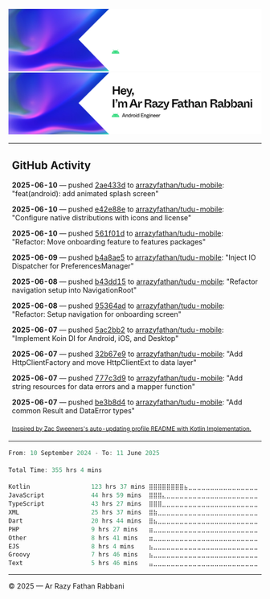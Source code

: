 ![Ar Razy Fathan Rabbani Banner](https://github.com/arrazyfathan/arrazyfathan/blob/main/media/banner-dark.png#gh-dark-mode-only)
![Ar Razy Fathan Rabbani Banner](https://github.com/arrazyfathan/arrazyfathan/blob/main/media/banner-light.png#gh-light-mode-only)

<table><tr><td valign="top" width="100%">    

## GitHub Activity

**2025-06-10** — pushed [2ae433d](https://github.com/arrazyfathan/tudu-mobile/commits/2ae433d3ade43a8d07a8da8018af488152043673) to [arrazyfathan/tudu-mobile](https://github.com/arrazyfathan/tudu-mobile): "feat(android): add animated splash screen"

**2025-06-10** — pushed [e42e88e](https://github.com/arrazyfathan/tudu-mobile/commits/e42e88e2d1465352bf8f0bdc79b9a89de856b570) to [arrazyfathan/tudu-mobile](https://github.com/arrazyfathan/tudu-mobile): "Configure native distributions with icons and license"

**2025-06-10** — pushed [561f01d](https://github.com/arrazyfathan/tudu-mobile/commits/561f01d1a26840631b252f61cf2f6141f16df402) to [arrazyfathan/tudu-mobile](https://github.com/arrazyfathan/tudu-mobile): "Refactor: Move onboarding feature to features packages"

**2025-06-09** — pushed [b4a8ae5](https://github.com/arrazyfathan/tudu-mobile/commits/b4a8ae50720b899b16decbc4ced94510011670d9) to [arrazyfathan/tudu-mobile](https://github.com/arrazyfathan/tudu-mobile): "Inject IO Dispatcher for PreferencesManager"

**2025-06-08** — pushed [b43dd15](https://github.com/arrazyfathan/tudu-mobile/commits/b43dd155a71ab87a99fdbb884f66b04ad80ae11f) to [arrazyfathan/tudu-mobile](https://github.com/arrazyfathan/tudu-mobile): "Refactor navigation setup into NavigationRoot"

**2025-06-08** — pushed [95364ad](https://github.com/arrazyfathan/tudu-mobile/commits/95364ad7b2740ba9d7ec3d548a7a5db8a32d37b1) to [arrazyfathan/tudu-mobile](https://github.com/arrazyfathan/tudu-mobile): "Refactor: Setup navigation for onboarding screen"

**2025-06-07** — pushed [5ac2bb2](https://github.com/arrazyfathan/tudu-mobile/commits/5ac2bb291fc74df9a364246714c4764955a29e13) to [arrazyfathan/tudu-mobile](https://github.com/arrazyfathan/tudu-mobile): "Implement Koin DI for Android, iOS, and Desktop"

**2025-06-07** — pushed [32b67e9](https://github.com/arrazyfathan/tudu-mobile/commits/32b67e9d9d646dfbaf38cfbd61f8112e35d4aade) to [arrazyfathan/tudu-mobile](https://github.com/arrazyfathan/tudu-mobile): "Add HttpClientFactory and move HttpClientExt to data layer"

**2025-06-07** — pushed [777c3d9](https://github.com/arrazyfathan/tudu-mobile/commits/777c3d93fcfd950c8a27ccab1958a64c808a603c) to [arrazyfathan/tudu-mobile](https://github.com/arrazyfathan/tudu-mobile): "Add string resources for data errors and a mapper function"

**2025-06-07** — pushed [be3b8d4](https://github.com/arrazyfathan/tudu-mobile/commits/be3b8d4bfae8090a797cc3dbd3d6a782e1c10c0c) to [arrazyfathan/tudu-mobile](https://github.com/arrazyfathan/tudu-mobile): "Add common Result and DataError types"
                
<sub><a href="https://github.com/ZacSweers/ZacSweers/">Inspired by Zac Sweeners's auto-updating profile README with Kotlin Implementation.</a></sub>
</table>

<!--START_SECTION:waka-->

```kotlin
From: 10 September 2024 - To: 11 June 2025

Total Time: 355 hrs 4 mins

Kotlin                 123 hrs 37 mins ⣿⣿⣿⣿⣿⣿⣿⣿⣦⣀⣀⣀⣀⣀⣀⣀⣀⣀⣀⣀⣀⣀⣀⣀⣀   33.98 %
JavaScript             44 hrs 59 mins  ⣿⣿⣿⣄⣀⣀⣀⣀⣀⣀⣀⣀⣀⣀⣀⣀⣀⣀⣀⣀⣀⣀⣀⣀⣀   12.37 %
TypeScript             43 hrs 27 mins  ⣿⣿⣿⣀⣀⣀⣀⣀⣀⣀⣀⣀⣀⣀⣀⣀⣀⣀⣀⣀⣀⣀⣀⣀⣀   11.95 %
XML                    25 hrs 37 mins  ⣿⣷⣀⣀⣀⣀⣀⣀⣀⣀⣀⣀⣀⣀⣀⣀⣀⣀⣀⣀⣀⣀⣀⣀⣀   07.05 %
Dart                   20 hrs 44 mins  ⣿⣦⣀⣀⣀⣀⣀⣀⣀⣀⣀⣀⣀⣀⣀⣀⣀⣀⣀⣀⣀⣀⣀⣀⣀   05.70 %
PHP                    9 hrs 27 mins   ⣶⣀⣀⣀⣀⣀⣀⣀⣀⣀⣀⣀⣀⣀⣀⣀⣀⣀⣀⣀⣀⣀⣀⣀⣀   02.60 %
Other                  8 hrs 41 mins   ⣶⣀⣀⣀⣀⣀⣀⣀⣀⣀⣀⣀⣀⣀⣀⣀⣀⣀⣀⣀⣀⣀⣀⣀⣀   02.39 %
EJS                    8 hrs 4 mins    ⣦⣀⣀⣀⣀⣀⣀⣀⣀⣀⣀⣀⣀⣀⣀⣀⣀⣀⣀⣀⣀⣀⣀⣀⣀   02.22 %
Groovy                 7 hrs 46 mins   ⣦⣀⣀⣀⣀⣀⣀⣀⣀⣀⣀⣀⣀⣀⣀⣀⣀⣀⣀⣀⣀⣀⣀⣀⣀   02.14 %
Text                   5 hrs 46 mins   ⣤⣀⣀⣀⣀⣀⣀⣀⣀⣀⣀⣀⣀⣀⣀⣀⣀⣀⣀⣀⣀⣀⣀⣀⣀   01.59 %
```

<!--END_SECTION:waka-->

---
© 2025 — Ar Razy Fathan Rabbani